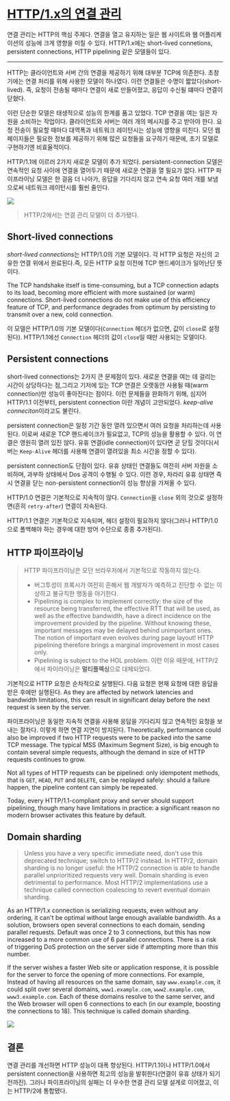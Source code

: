# [HTTP/1.x의 연결 관리](https://developer.mozilla.org/en-US/docs/Web/HTTP/Connection_management_in_HTTP_1.x)
연결 관리는 HTTP의 핵심 주제다. 연결을 열고 유지하는 일은 웹 사이트와 웹 어플리케이션의 성능에 크게 영향을 미칠 수 있다. HTTP/1.x에는 short-lived connetions, persistent connections, HTTP pipelining 같은 모델들이 있다.

---
HTTP는 클라이언트와 서버 간의 연결을 제공하기 위해 대부분 TCP에 의존한다. 초창기에는 연결 처리를 위해 사용한 모델이 하나였다. 이런 연결들은 수명이 짧았다(short-lived). 즉, 요청이 전송될 때마다 연결이 새로 만들어졌고, 응답이 수신될 떄마다 연결이 닫혔다.

이런 단순한 모델은 태생적으로 성능의 한계를 품고 있었다. TCP 연결을 여는 일은 자원을 소비하는 작업이다. 클라이언트와 서버는 여러 개의 메시지를 주고 받아야 한다. 요청 전송이 필요할 때마다 대역폭과 네트워크 레이턴시는 성능에 영향을 미친다. 모던 웹 페이지들은 필요한 정보를 제공하기 위해 많은 요청들을 요구하기 때문에, 초기 모델로 구현하기엔 비효율적이다.

HTTP/1.1에 이르러 2가지 새로운 모델이 추가 되었다. persistent-connection 모델은 연속적인 요청 사이에 연결을 열어두기 때문에 새로운 연결을 열 필요가 없다. HTTP 파이프라이닝 모델은 한 걸음 더 나아가, 응답을 기다리지 않고 연속 요청 여러 개를 보냄으로써 네트워크 레이턴시를 훨씬 줄인다.

![](https://mdn.mozillademos.org/files/13727/HTTP1_x_Connections.png)

> HTTP/2에서는 연결 관리 모델이 더 추가됐다.

## Short-lived connections
*short-lived connections*는 HTTP/1.0의 기본 모델이다. 각 HTTP 요청은 자신의 고유한 연결 위에서 완료된다.즉, 모든 HTTP 요청 이전에 TCP 핸드셰이크가 일어난단 뜻이다.

The TCP handshake itself is time-consuming, but a TCP connection adapts to its load, becoming more efficient with more sustained (or warm) connections. Short-lived connections do not make use of this efficiency feature of TCP, and performance degrades from optimum by persisting to transmit over a new, cold connection.

이 모델은 HTTP/1.0의 기본 모델이다(`Connection` 헤더가 없으면, 값이 `close`로 설정된다). HTTP/1.1에선 `Connection` 헤더의 값이 `close`일 때만 사용되는 모델이다.

## Persistent connections
short-lived connections는 2가지 큰 문제점이 있다. 새로운 연결을 여는 데 걸리는 시간이 상당하다는 점,그리고 기저에 있는 TCP 연결은 오랫동안 사용될 때(warm connection)만 성능이 좋아진다는 점이다. 이런 문제들을 완화하기 위해, 심지어 HTTP/1.1 이전부터, persistent connection 이란 개념이 고안되었다. *keep-alive conneciton*이라고도 불린다.

persistent connection은 일정 기간 동안 열려 있으면서 여러 요청을 처리하는데 사용된다. 이로써 새로운 TCP 핸드셰이크가 필요없고, TCP의 성능을 활용할 수 있다. 이 연결은 영원히 열려 있진 않다. 유휴 연결(idle connection)이 있다면 곧 닫힐 것이다(서버는 `Keep-Alive` 헤더를 사용해 연결이 열려있을 최소 시간을 정할 수 있다).

persistent connection도 단점이 있다. 유휴 상태인 연결들도 여전히 서버 자원을 소비하며, 과부하 상태에서 Dos 공격이 수행될 수 있다. 이런 경우, 차라리 유휴 상태면 즉시 연결을 닫는 non-persistent connection이 성능 향상을 가져올 수 있다.

HTTP/1.0 연결은 기본적으로 지속적이 않다. `Connection`을 `close` 외의 것으로 설정하면(흔히 `retry-after`) 연결이 지속된다.

HTTP/1.1 연결은 기본적으로 지속되며, 헤더 설정이 필요하지 않다(그러나 HTTP/1.0으로 폴백해야 하는 경우에 대한 방어 수단으로 종종 추가된다).

## HTTP 파이프라이닝
> HTTP 파이프라이닝은 모던 브라우저에서 기본적으로 작동하지 않는다.
> - 버그투성이 프록시가 여전히 흔해서 웹 개발자가 예측하고 진단할 수 없는 이상하고 불규칙한 행동을 야기한다.
> - Pipelining is complex to implement correctly: the size of the resource being transferred, the effective RTT that will be used, as well as the effective bandwidth, have a direct incidence on the improvement provided by the pipeline. Without knowing these, important messages may be delayed behind unimportant ones. The notion of important even evolves during page layout! HTTP pipelining therefore brings a marginal improvement in most cases only.
> - Pipelining is subject to the HOL problem.
> 이런 이유 때문에, HTTP/2에서 파이라이닝은 **멀티플렉싱**으로 대체되었다.

기본적으로 HTTP 요청은 순차적으로 실행된다. 다음 요청은 현재 요청에 대한 응답을 받은 후에만 실행된다. As they are affected by network latencies and bandwidth limitations, this can result in significant delay before the next request is seen by the server.

파이프라이닝은 동일한 지속적 연결을 사용해 응답을 기다리지 않고 연속적인 요청을 보내는 절차다. 이렇게 하면 연결 지연이 방지된다. Theoretically, performance could also be improved if two HTTP requests were to be packed into the same TCP message. The typical MSS (Maximum Segment Size), is big enough to contain several simple requests, although the demand in size of HTTP requests continues to grow.

Not all types of HTTP requests can be pipelined: only idempotent methods, that is `GET`, `HEAD`, `PUT` and `DELETE`, can be replayed safely: should a failure happen, the pipeline content can simply be repeated.

Today, every HTTP/1.1-compliant proxy and server should support pipelining, though many have limitations in practice: a significant reason no modern browser activates this feature by default.

## Domain sharding
> Unless you have a very specific immediate need, don't use this deprecated technique; switch to HTTP/2 instead. In HTTP/2, domain sharding is no longer useful: the HTTP/2 connection is able to handle parallel unprioritized requests very well. Domain sharding is even detrimental to performance. Most HTTP/2 implementations use a technique called connection coalescing to revert eventual domain sharding.

As an HTTP/1.x connection is serializing requests, even without any ordering, it can't be optimal without large enough available bandwidth. As a solution, browsers open several connections to each domain, sending parallel requests. Default was once 2 to 3 connections, but this has now increased to a more common use of 6 parallel connections. There is a risk of triggering DoS protection on the server side if attempting more than this number.

If  the server wishes a faster Web site or application response, it is possible for the server to force the opening of more connections. For example, Instead of having all resources on the same domain, say `www.example.com`, it could split over several domains, `www1.example.com`, `www2.example.com`, `www3.example.com`. Each of these domains resolve to the same server, and the Web browser will open 6 connections to each (in our example, boosting the connections to 18). This technique is called domain sharding.

![](https://mdn.mozillademos.org/files/13783/HTTPSharding.png)

## 결론
연결 관리를 개선하면 HTTP 성능이 대폭 향상된다. HTTP/1.1이나 HTTP/1.0에서 persistent connection을 사용하면 최고의 성능을 발휘한다(연결이 유휴 상태가 되기 전까진). 그러나 파이프라이닝의 실패는 더 우수한 연결 관리 모델 설계로 이어졌고, 이는 HTTP/2에 통합됐다.